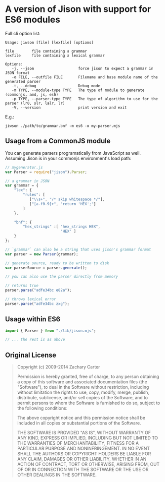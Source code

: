 A version of Jison with support for ES6 modules
=====

Full cli option list:

    Usage: jiwson [file] [lexfile] [options]

    file        file containing a grammar
    lexfile     file containing a lexical grammar

    Options:
       -j, --json                    force jison to expect a grammar in JSON format
       -o FILE, --outfile FILE       Filename and base module name of the generated parser
       -t, --debug                   Debug mode
       -m TYPE, --module-type TYPE   The type of module to generate (commonjs, amd, js, es6)
       -p TYPE, --parser-type TYPE   The type of algorithm to use for the parser (lr0, slr, lalr, lr)
       -V, --version                 print version and exit

E.g.:

    jiwson ./path/to/grammar.bnf -m es6 -o my-parser.mjs


Usage from a CommonJS module
--------------------------

You can generate parsers programatically from JavaScript as
well. Assuming Jison is in your commonjs environment's load path:

```javascript
// mygenerator.js
var Parser = require("jison").Parser;

// a grammar in JSON
var grammar = {
    "lex": {
        "rules": [
           ["\\s+", "/* skip whitespace */"],
           ["[a-f0-9]+", "return 'HEX';"]
        ]
    },

    "bnf": {
        "hex_strings" :[ "hex_strings HEX",
                         "HEX" ]
    }
};

// `grammar` can also be a string that uses jison's grammar format
var parser = new Parser(grammar);

// generate source, ready to be written to disk
var parserSource = parser.generate();

// you can also use the parser directly from memory

// returns true
parser.parse("adfe34bc e82a");

// throws lexical error
parser.parse("adfe34bc zxg");
```

Usage within ES6
----------------

```js
import { Parser } from "./lib/jison.mjs";

// ... the rest is as above
```

Original License
-------

> Copyright (c) 2009-2014 Zachary Carter
> 
>  Permission is hereby granted, free of charge, to any person
> obtaining a copy of this software and associated documentation files
> (the "Software"), to deal in the Software without restriction,
> including without limitation the rights to use, copy, modify, merge,
> publish, distribute, sublicense, and/or sell copies of the Software,
> and to permit persons to whom the Software is furnished to do so,
> subject to the following conditions:
> 
>  The above copyright notice and this permission notice shall be
> included in all copies or substantial portions of the Software.
> 
>  THE SOFTWARE IS PROVIDED "AS IS", WITHOUT WARRANTY OF ANY KIND,
> EXPRESS OR IMPLIED, INCLUDING BUT NOT LIMITED TO THE WARRANTIES OF
> MERCHANTABILITY, FITNESS FOR A PARTICULAR PURPOSE AND
> NONINFRINGEMENT. IN NO EVENT SHALL THE AUTHORS OR COPYRIGHT HOLDERS
> BE LIABLE FOR ANY CLAIM, DAMAGES OR OTHER LIABILITY, WHETHER IN AN
> ACTION OF CONTRACT, TORT OR OTHERWISE, ARISING FROM, OUT OF OR IN
> CONNECTION WITH THE SOFTWARE OR THE USE OR OTHER DEALINGS IN THE
> SOFTWARE.


  [1]: http://dinosaur.compilertools.net/bison/bison_4.html

